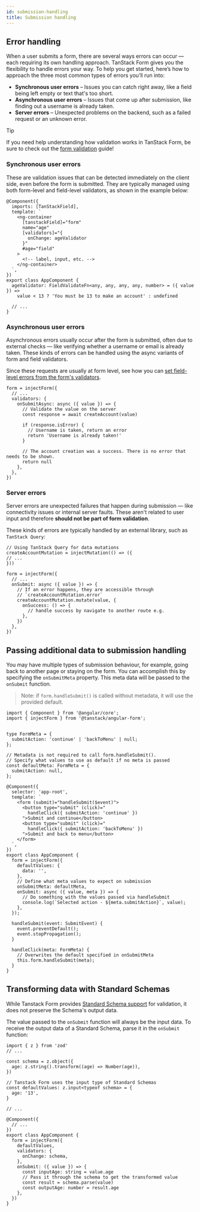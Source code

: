 ```yaml
---
id: submission-handling
title: Submission handling
---
```


## Error handling

When a user submits a form, there are several ways errors can occur — each requiring its own handling approach. TanStack Form gives you the flexibility to handle errors your way. To help you get started, here’s how to approach the three most common types of errors you’ll run into:

- **Synchronous user errors** – Issues you can catch right away, like a field being left empty or text that's too short.
- **Asynchronous user errors** – Issues that come up after submission, like finding out a username is already taken.
- **Server errors** – Unexpected problems on the backend, such as a failed request or an unknown error.

> [!TIP]
> If you need help understanding how validation works in TanStack Form, be sure to check out the [form validation](../validation.md) guide!

### Synchronous user errors

These are validation issues that can be detected immediately on the client side, even before the form is submitted. They are typically managed using both form-level and field-level validators, as shown in the example below:

```angular-ts
@Component({
  imports: [TanStackField],
  template: `
    <ng-container
      [tanstackField]="form"
      name="age"
      [validators]="{
        onChange: ageValidator
      }"
      #age="field"
    >
      <!-- label, input, etc. -->
    </ng-container>
  `,
})
export class AppComponent {
  ageValidator: FieldValidateFn<any, any, any, any, number> = ({ value }) =>
    value < 13 ? 'You must be 13 to make an account' : undefined

  // ...
}
```

### Asynchronous user errors

Asynchronous errors usually occur after the form is submitted, often due to external checks — like verifying whether a username or email is already taken. These kinds of errors can be handled using the async variants of form and field validators.

Since these requests are usually at form level, see how you can [set field-level errors from the form's validators](../validation.md).

```angular-ts
form = injectForm({
  // ...
  validators: {
    onSubmitAsync: async ({ value }) => {
      // Validate the value on the server
      const response = await createAccount(value)

      if (response.isError) {
        // Username is taken, return an error
        return 'Username is already taken!'
      }

      // The account creation was a success. There is no error that needs to be shown.
      return null
    },
  },
})
```

### Server errors

Server errors are unexpected failures that happen during submission — like connectivity issues or internal server faults. These aren't related to user input and therefore **should not be part of form validation**.

These kinds of errors are typically handled by an external library, such as `TanStack Query`:

```angular-ts
// Using TanStack Query for data mutations
createAccountMutation = injectMutation(() => ({
// ...
}))

form = injectForm({
  // ...
  onSubmit: async ({ value }) => {
    // If an error happens, they are accessible through
    // `createAccountMutation.error`
    createAccountMutation.mutate(value, {
      onSuccess: () => {
        // handle success by navigate to another route e.g.
      },
    })
  },
})
```

## Passing additional data to submission handling

You may have multiple types of submission behaviour, for example, going back to another page or staying on the form.
You can accomplish this by specifying the `onSubmitMeta` property. This meta data will be passed to the `onSubmit` function.

> Note: if `form.handleSubmit()` is called without metadata, it will use the provided default.

```angular-ts
import { Component } from '@angular/core';
import { injectForm } from '@tanstack/angular-form';


type FormMeta = {
  submitAction: 'continue' | 'backToMenu' | null;
};

// Metadata is not required to call form.handleSubmit().
// Specify what values to use as default if no meta is passed
const defaultMeta: FormMeta = {
  submitAction: null,
};

@Component({
  selector: 'app-root',
  template: `
    <form (submit)="handleSubmit($event)">
      <button type="submit" (click)="
        handleClick({ submitAction: 'continue' })
      ">Submit and continue</button>
      <button type="submit" (click)="
        handleClick({ submitAction: 'backToMenu' })
      ">Submit and back to menu</button>
    </form>
  `,
})
export class AppComponent {
  form = injectForm({
    defaultValues: {
      data: '',
    },
    // Define what meta values to expect on submission
    onSubmitMeta: defaultMeta,
    onSubmit: async ({ value, meta }) => {
      // Do something with the values passed via handleSubmit
      console.log(`Selected action - ${meta.submitAction}`, value);
    },
  });

  handleSubmit(event: SubmitEvent) {
    event.preventDefault();
    event.stopPropagation();
  }

  handleClick(meta: FormMeta) {
    // Overwrites the default specified in onSubmitMeta
    this.form.handleSubmit(meta);
  }
}
```

## Transforming data with Standard Schemas

While Tanstack Form provides [Standard Schema support](../validation.md) for validation, it does not preserve the Schema's output data.

The value passed to the `onSubmit` function will always be the input data. To receive the output data of a Standard Schema, parse it in the `onSubmit` function:

```tsx
import { z } from 'zod'
// ...

const schema = z.object({
  age: z.string().transform((age) => Number(age)),
})

// Tanstack Form uses the input type of Standard Schemas
const defaultValues: z.input<typeof schema> = {
  age: '13',
}

// ...

@Component({
  // ...
})
export class AppComponent {
  form = injectForm({
    defaultValues,
    validators: {
      onChange: schema,
    },
    onSubmit: ({ value }) => {
      const inputAge: string = value.age
      // Pass it through the schema to get the transformed value
      const result = schema.parse(value)
      const outputAge: number = result.age
    },
  })
}
```
